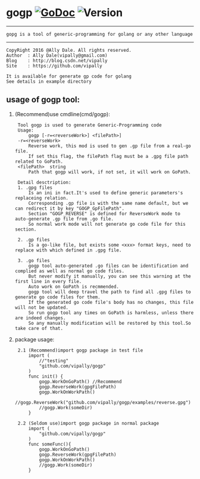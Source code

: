 # gogp [![GoDoc](https://godoc.org/github.com/vipally/gogp?status.svg)](https://godoc.org/github.com/vipally/gogp) ![Version](https://img.shields.io/badge/version-2.9.0-green.svg)
----
	
	gopg is a tool of generic-programming for golang or any other language

----

	CopyRight 2016 @Ally Dale. All rights reserved.
    Author  : Ally Dale(vipally@gmail.com)
    Blog    : http://blog.csdn.net/vipally
    Site    : https://github.com/vipally

	It is available for generate gp code for golang
	See details in example directory

## usage of gogp tool:
1. (Recommend)use cmdline(cmd/gogp):

        Tool gogp is used to generate Generic-Programming code
		Usage:
    		gogp [-r=<reverseWork>] <filePath>]
		-r=<reverseWork>
      		Reverse work, this mod is used to gen .gp file from a real-go file.
      		If set this flag, the filePath flag must be a .gpg file path related to GoPath.
  		<filePath>  string
      		Path that gogp will work, if not set, it will work on GoPath.
			
		Detail desctription:
		1. .gpg files
			Is an ini in fact.It's used to define generic parameters's replaceing relation.
			Corresponding .gp file is with the same name default, but we can redirect it by key "GOGP_GpFilePath".
			Section "GOGP_REVERSE" is defined for ReverseWork mode to auto-generate .gp file from .go file.
			So normal work mode will not generate go code file for this section.
			
		2. .gp files
			Is a go-like file, but exists some <xxx> format keys, need to replace with which defined in .gpg file.
			
		3. .go files
			gogp tool auto-generated .go files can be identification and complied as well as normal go code files.
			But never modify it manually, you can see this warning at the first line in every file.
			Auto work on GoPath is recmmended. 
			gogp tool will deep travel the path to find all .gpg files to generate go code files for them.
			If the generated go code file's body has no changes, this file will not be updated.
			So run gogp tool any times on GoPath is harmless, unless there are indeed changes.
			So any manually modification will be restored by this tool.So take care of that.
	
2. package usage:

		2.1 (Recommend)import gogp package in test file
	 		import (
	 			//"testing"
				"github.com/vipally/gogp"
	 		)
			func init() {
				gogp.WorkOnGoPath() //Recommend
				gogp.ReverseWork(gpgFilePath)
				gogp.WorkOnWorkPath()
				//gogp.ReverseWork("github.com/vipally/gogp/examples/reverse.gpg")
				//gogp.Work(someDir)
			}
	
		2.2 (Seldom use)import gogp package in normal package
			import (
				"github.com/vipally/gogp"
			)
			func someFunc(){
				gogp.WorkOnGoPath()
				gogp.ReverseWork(gpgFilePath)
				gogp.WorkOnWorkPath()
				//gogp.Work(someDir)
			}
	
